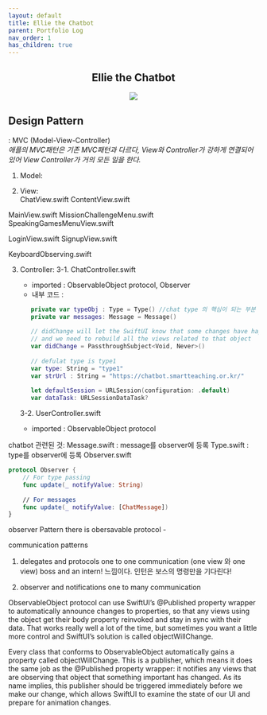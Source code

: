 ```yaml
---
layout: default
title: Ellie the Chatbot
parent: Portfolio Log
nav_order: 1
has_children: true
---
```


<h2 align="center">Ellie the Chatbot</h2>

<p align="center"> <img src ="https://user-images.githubusercontent.com/37579661/89458116-77553200-d7a1-11ea-8ced-905038871d70.gif">
 </p>
 
 

 ## Design Pattern  
 : MVC (Model-View-Controller)  
 *애플의 MVC패턴은 기존 MVC패턴과 다르다, View와 Controller가 강하게 연결되어 있어 View Controller가 거의 모든 일을 한다.*

 1. Model:  

 2. View:  
ChatView.swift
ContentView.swift

MainView.swift
MissionChallengeMenu.swift
SpeakingGamesMenuView.swift

LoginView.swift
SignupView.swift

KeyboardObserving.swift


 3. Controller:
    3-1. ChatController.swift
      - imported : ObservableObject protocol, Observer 
      - 내부 코드 : 
      ```swift
         private var typeObj : Type = Type() //chat type 의 핵심이 되는 부분 
         private var messages: Message = Message()
         
         // didChange will let the SwiftUI know that some changes have happened in this object
         // and we need to rebuild all the views related to that object
         var didChange = PassthroughSubject<Void, Never>()
         
         // defulat type is type1
         var type: String = "type1"
         var strUrl : String = "https://chatbot.smartteaching.or.kr/"
         
         let defaultSession = URLSession(configuration: .default)
         var dataTask: URLSessionDataTask?
      
      ```
      
    3-2. UserController.swift
      - imported : ObservableObject protocol

chatbot 관련된 것: 
Message.swift : message를 observer에 등록
Type.swift : type를 observer에 등록 
Observer.swift
```swift
protocol Observer {
    // For type passing
    func update(_ notifyValue: String)
    
    // For messages
    func update(_ notifyValue: [ChatMessage])
}
``` 




 observer Pattern
 there is obersavable protocol - 

 communication patterns
 1. delegates and protocols 
one to one communication (one view 와 one view)
boss and an intern! 느낌이다. 
인턴은 보스의 명령만을 기다린다! 

 
 2. observer and notifications 
one to many communication 
 

ObservableObject protocol can use SwiftUI’s @Published property wrapper to automatically announce changes to properties, so that any views using the object get their body property reinvoked and stay in sync with their data. That works really well a lot of the time, but sometimes you want a little more control and SwiftUI’s solution is called objectWillChange.

Every class that conforms to ObservableObject automatically gains a property called objectWillChange. This is a publisher, which means it does the same job as the @Published property wrapper: it notifies any views that are observing that object that something important has changed. As its name implies, this publisher should be triggered immediately before we make our change, which allows SwiftUI to examine the state of our UI and prepare for animation changes.

